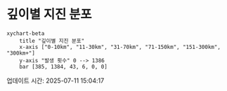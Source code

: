 # 깊이별 지진 분포

```mermaid
xychart-beta
    title "깊이별 지진 분포"
    x-axis ["0-10km", "11-30km", "31-70km", "71-150km", "151-300km", "300km+"]
    y-axis "발생 횟수" 0 --> 1386
    bar [385, 1384, 43, 6, 0, 0]
```

업데이트 시간: 2025-07-11 15:04:17
